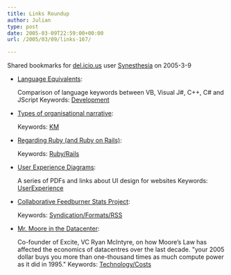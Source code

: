 ```yaml
---
title: Links Roundup
author: Julian
type: post
date: 2005-03-09T22:59:00+00:00
url: /2005/03/09/links-167/

---
```

Shared bookmarks for [del.icio.us][1] user  [Synesthesia][2] on 2005-3-9

  * [Language Equivalents][3]:
  
    Comparison of language keywords between VB, Visual J#, C++, C# and JScript Keywords: [Development][4]
  * [Types of organisational narrative][5]:
   
    Keywords: [KM][6]
  * [Regarding Ruby (and Ruby on Rails)][7]:
   
    Keywords: [Ruby/Rails][8]
  * [User Experience Diagrams][9]:
  
    A series of PDFs and links about UI design for websites Keywords: [UserExperience][10]
  * [Collaborative Feedburner Stats Project][11]:
   
    Keywords: [Syndication/Formats/RSS][12]
  * [Mr. Moore in the Datacenter][13]:
  
    Co-founder of Excite, VC Ryan McIntyre, on how Moore&#8217;s Law has affected the economics of datacentres over the last decade. "your 2005 dollar buys you more than one-thousand times as much compute power as it did in 1995." Keywords: [Technology/Costs][14]

 [1]: http://del.icio.us/
 [2]: http://del.icio.us/synesthesia
 [3]: http://msdn.microsoft.com/library/default.asp?url=/library/en-us/vsintro7/html/vxorilanguageequivalentskeywords.asp "http://msdn.microsoft.com/library/default.asp?url=/library/en-us/vsintro7/html/vxorilanguageequivalentskeywords.asp"
 [4]: http://del.icio.us/synesthesia/Development
 [5]: http://www.anecdote.com.au/archives/2005/03/types_of_organi.html "http://www.anecdote.com.au/archives/2005/03/types_of_organi.html"
 [6]: http://del.icio.us/synesthesia/KM
 [7]: http://www.hivelogic.com/archives/2005/02/27/regarding-ruby-and-ruby-on-rails/ "http://www.hivelogic.com/archives/2005/02/27/regarding-ruby-and-ruby-on-rails/"
 [8]: http://del.icio.us/synesthesia/Ruby/Rails
 [9]: http://www.lukew.com/ff/entry.asp?156 "http://www.lukew.com/ff/entry.asp?156"
 [10]: http://del.icio.us/synesthesia/UserExperience
 [11]: http://www.readwriteweb.com/archives/002672.php "http://www.readwriteweb.com/archives/002672.php"
 [12]: http://del.icio.us/synesthesia/Syndication/Formats/RSS
 [13]: http://www.ryanmcintyre.com/2005/03/mr_moore_in_the.html "http://www.ryanmcintyre.com/2005/03/mr_moore_in_the.html"
 [14]: http://del.icio.us/synesthesia/Technology/Costs
